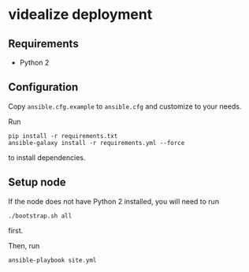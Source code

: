 # videalize deployment

## Requirements

* Python 2

## Configuration

Copy `ansible.cfg.example` to `ansible.cfg` and customize to your needs.

Run

```
pip install -r requirements.txt
ansible-galaxy install -r requirements.yml --force
```

to install dependencies.

## Setup node

If the node does not have Python 2 installed, you will need to run

```
./bootstrap.sh all
```

first.

Then, run

```
ansible-playbook site.yml
```
